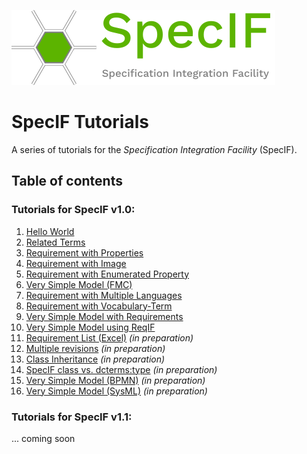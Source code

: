 ![SpecIF logo](../logo/SpecIF-Logo-120.png)

# SpecIF Tutorials

A series of tutorials for the *Specification Integration Facility* (SpecIF). 

## Table of contents

### Tutorials for SpecIF v1.0:
1. [Hello World](./v1.0/01_Hello-World.md)
1. [Related Terms](./v1.0/02_Related-Terms.md)
1. [Requirement with Properties](./v1.0/03_Requirement-with-Properties.md)
1. [Requirement with Image](./v1.0/04_Requirement-with-Image.md)
1. [Requirement with Enumerated Property](./v1.0/05_Requirement-with-Enumerated-Property.md)
1. [Very Simple Model (FMC)](./v1.0/06_Very-Simple-Model-FMC.md)
1. [Requirement with Multiple Languages](./v1.0/07_Requirement-with-Multiple-Languages.md)
1. [Requirement with Vocabulary-Term](./v1.0/08_Requirement-with-Vocabulary-Term.md)
1. [Very Simple Model with Requirements](./v1.0/09_Very-Simple-Model-FMC-with-Requirements.md)
1. [Very Simple Model using ReqIF](./v1.0/10_Very-Simple-Model-using-ReqIF.md)
1. [Requirement List (Excel)]() *(in preparation)*
1. [Multiple revisions]() *(in preparation)*
1. [Class Inheritance]() *(in preparation)*
1. [SpecIF class vs. dcterms:type]() *(in preparation)*
1. [Very Simple Model (BPMN)]() *(in preparation)*
1. [Very Simple Model (SysML)]() *(in preparation)*

### Tutorials for SpecIF v1.1:
... coming soon

